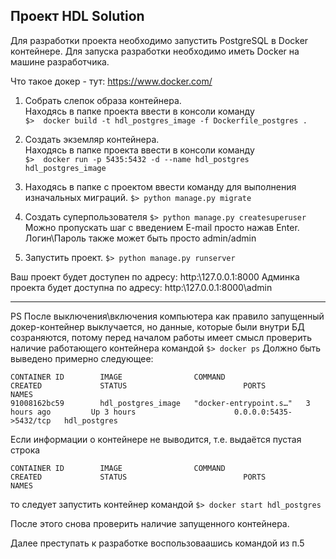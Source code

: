 Проект HDL Solution
---

Для разработки проекта необходимо запустить PostgreSQL в Docker контейнере.
Для запуска разработки необходимо иметь Docker на машине разработчика.

Что такое докер - тут: https://www.docker.com/

1. Собрать слепок образа контейнера. <br>
Находясь в папке проекта ввести в консоли команду <br>
``$>  docker build -t hdl_postgres_image -f Dockerfile_postgres .``

2. Создать экземляр контейнера. <br>
Находясь в папке проекта ввести в консоли команду <br>
``$>  docker run -p 5435:5432 -d --name hdl_postgres hdl_postgres_image``

3. Находясь в папке с проектом ввести команду для выполнения изначальных миграций.
``$> python manage.py migrate``

4. Создать суперпользователя
``$> python manage.py createsuperuser``
Можно пропускать шаг с введением E-mail просто нажав Enter.
Логин\Пароль также может быть просто admin/admin

5. Запустить проект.
``$> python manage.py runserver``

Ваш проект будет доступен по адресу: http:\\127.0.0.1:8000
Админка проекта будет доступна по адресу: http:\\127.0.0.1:8000\admin

---
PS
После выключения\включения компьютера как правило запущенный докер-контейнер выклучается,
но данные, которые были внутри БД созраняются, потому перед началом работы имеет смысл
проверить наличие работающего контейнера командой
``$> docker ps``
Должно быть выведено примерно следующее:
```
CONTAINER ID        IMAGE                COMMAND                  CREATED             STATUS                          PORTS                    NAMES
91008162bc59        hdl_postgres_image   "docker-entrypoint.s…"   3 hours ago         Up 3 hours                      0.0.0.0:5435->5432/tcp   hdl_postgres
```
Если информации о контейнере не выводится, т.е. выдаётся пустая строка

```
CONTAINER ID        IMAGE                COMMAND                  CREATED             STATUS                          PORTS                    NAMES
```
то следует запустить контейнер командой
``$> docker start hdl_postgres``

После этого снова проверить наличие запущенного контейнера.

Далее преступать к разработке воспользоваашись командой из п.5

